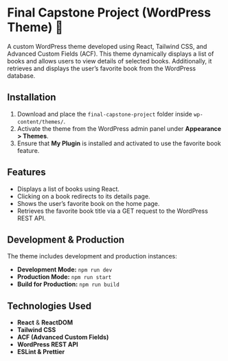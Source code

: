 # Final Capstone Project (WordPress Theme) 🔸

A custom WordPress theme developed using React, Tailwind CSS, and Advanced Custom Fields (ACF). This theme dynamically displays a list of books and allows users to view details of selected books. Additionally, it retrieves and displays the user’s favorite book from the WordPress database.

## Installation

1. Download and place the `final-capstone-project` folder inside `wp-content/themes/`.
2. Activate the theme from the WordPress admin panel under **Appearance > Themes**.
3. Ensure that **My Plugin** is installed and activated to use the favorite book feature.

## Features

- Displays a list of books using React.
- Clicking on a book redirects to its details page.
- Shows the user’s favorite book on the home page.
- Retrieves the favorite book title via a GET request to the WordPress REST API.

## Development & Production

The theme includes development and production instances:

- **Development Mode:** `npm run dev`
- **Production Mode:** `npm run start`
- **Build for Production:** `npm run build`

## Technologies Used

- **React** & **ReactDOM**
- **Tailwind CSS**
- **ACF (Advanced Custom Fields)**
- **WordPress REST API**
- **ESLint & Prettier**

